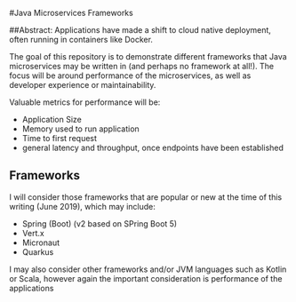 #Java Microservices Frameworks

##Abstract:
Applications have made a shift to cloud native deployment, often running in containers like Docker.

The goal of this repository is to demonstrate different frameworks that Java microservices may be written in (and perhaps no framework at all!). The focus will be around performance of the microservices, as well as developer experience or maintainability.

Valuable metrics for performance will be:

- Application Size
- Memory used to run application
- Time to first request
- general latency and throughput, once endpoints have been established

## Frameworks
 I will consider those frameworks that are popular or new at the time of this writing (June 2019), which may include:

- Spring (Boot) (v2 based on SPring Boot 5)
- Vert.x
- Micronaut
- Quarkus

I may also consider other frameworks and/or JVM languages such as Kotlin or Scala, however again the important consideration is performance of the applications